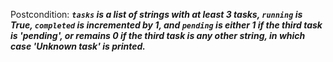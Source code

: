 Postcondition: ***`tasks` is a list of strings with at least 3 tasks, `running` is True, `completed` is incremented by 1, and `pending` is either 1 if the third task is 'pending', or remains 0 if the third task is any other string, in which case 'Unknown task' is printed.***